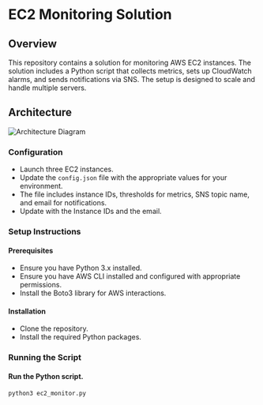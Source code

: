 # EC2 Monitoring Solution

## Overview

This repository contains a solution for monitoring AWS EC2 instances. The solution includes a Python script that collects metrics, sets up CloudWatch alarms, and sends notifications via SNS. The setup is designed to scale and handle multiple servers.

## Architecture

![Architecture Diagram](https://github.com/SulakshanaBandara/ec2_monitoring/assets/129736390/3d58ec42-baf6-40f5-b38e-b2bb2de54e71)


### Configuration

- Launch three EC2 instances.
- Update the `config.json` file with the appropriate values for your environment. 
- The file includes instance IDs, thresholds for metrics, SNS topic name, and email for notifications.
- Update with the Instance IDs and the email.

### Setup Instructions

#### Prerequisites

  - Ensure you have Python 3.x installed.
  - Ensure you have AWS CLI installed and configured with appropriate permissions.
  - Install the Boto3 library for AWS interactions.
    
#### Installation

  - Clone the repository.
  - Install the required Python packages.

### Running the Script

#### Run the Python script. 

    python3 ec2_monitor.py




